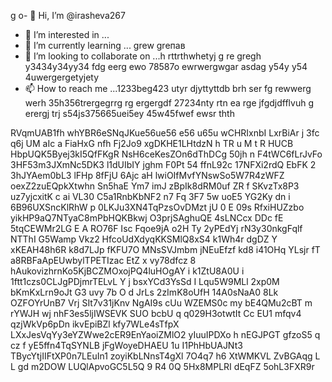 g o- 👋 Hi, I’m @irasheva267
- 👀 I’m interested in ...
- 🌱 I’m currently learning ... grew greпав
- 💞️ I’m looking to collaborate on ...h rttrthwhetyj g re gregh y3434y34yy34  fdg eerg ewo 78587o ewrwergwgar asdag y54y  y54 4uwergergetyjety
- 📫 How to reach me ...1233beg423 utyr djyttyttdb  brh ser fg rewwerg werh 35h356trergegrrg rg ergergdf
27234nty rtn ea rge jfgdjdfflvuh g erergj trj s54js375665uei5ey 45w45fwef ewsr thth
<!---a resdfsdutoturthw tyejetjety jetyjegdfg df
irasheva267/irasheva267 is a ✨ special ✨ repository because its `README.md` (this file) appears on your GitHub profilg reerge.
You can click the Preview link to take a look at your changes.r erg
--->
RVqmUAB1fh
whYBR6eSNqJKue56ue56
e56 u65u
wCHRIxnbI
LxrBiAr j 3fc q6j
UM aIc a FiaHxG nfh Fj2Jo9  xgDKHE1LHtdzN h TR u M t R HUCB HbpUQK5Byej3kI5QfFKgR NsH6ceKesZOn6dThDCg 50jh n F4tWC6fLrJvFo 3HF53m3JXmNc5DK3 l1dUIbIY  jghm  F0Pt 54 ffnL92c 17NFXi2rdQ EbFK  2  3hJYAem0bL3 lFHp 8fFjU 6Ajc aH lwiOIfMvfYNswSo5W7R4zWFZ oexZ2zuEQpkXtwhn Sn5haE Ym7 imJ zBpIk8dRM0uf  ZR  f SKvzTx8P3 uz7yjcxitK c ai VL30 C5a1RnbKbNF2 n7 Fq 3F7  5w uoE5 YG2Ky dn i 6B96UXSncKlRhW p 0LKJu3XN4TqPzsOvDMzt jU 0  E 09s RfxiHUZzbo yikHP9aQ7NTyaC8mPbHQKBkwj O3prjSAghuQE 4sLNCcx DDc fE 5tqCEWMr2LG E A RO76F Isc Fqoe9jA o2H  Ty 2yPEdYj rN3y30nkgFqlf NTThI G5Wamp Vkz2 HfcoUdXdyqKKSMlQ8xS4 k1Wh4r dgDZ Y xKEAH48h6R k8d7LJp fKFU7O MNsSVJmbm jNEuEfzf kd8 i41OHq YLsjr fT  a8RBFaApEUwbylTPETIzac EtZ  x vy78dfcz 8 hAukovizhrnKo5KjBCZMOxojPQ4luHOgAY i k1ZtU8A0U i 1ftt1czs0CLJgPDjmrTELvL  Y j bsxYCd3YsSd I Lqu5W9MLl 2xp0M bKmKxLrn9oJt G3 uvy 7b  O d JrLs 2zImK8oUfH  14A0sNaA0 8Lk OZFOYrUnB7 Vrj SIt7v31jKnv NgAI9s cUu WZEMS0c my bE4QMu2cBT m rYWJH  wj  nhF3es5ljIWSEVK SUO bcbU q q029H3otwtIt  Cc  EU1  mfqv4 qzjWkVp6pDn ikvEpiBZl kfy7WLe4sTfpX LXxJesVqYy3eYZWwe2cER9EnYaoiZMlO2 yIuuIPDXo  h nEGJPGT   gfzoS5 q cz f   yE5ffn4TqSYNLB jFgWoyeDHAEU  1u I1PhHbUAJNt3  TBycYtjIIFtXP0n7LEuIn1  zoyiKbLNnsT4gXl  7O4q7 h6 XtWMKVL ZvBGAqg L L gd m2DOW LUQlApvoGC5L5Q 9  R4   0Q 5Hx8MPLRI dEqFZ 5ohL3FXR9r
